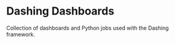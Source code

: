 Dashing Dashboards
==================

Collection of dashboards and Python jobs used with the Dashing framework.
